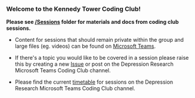 ### Welcome to the Kennedy Tower Coding Club!

**Please see [/Sessions](https://github.com/ccbs-stradl/coding_club/tree/main/Sessions) folder for materials and docs from coding club sessions.**

* Content for sessions that should remain private within the group and large files (eg. videos) can be found on [Microsoft Teams](https://teams.microsoft.com/_#/school/files/Coding%20club?threadId=19%3Ac424c64008714e978593e70c6171f95a%40thread.tacv2&ctx=channel&context=Coding%2520club%2520recordings%2520%2526%2520slides&rootfolder=%252Fsites%252FDepressionResearch%252FShared%2520Documents%252FCoding%2520club%252FCoding%2520club%2520recordings%2520%2526%2520slides).

* If there's a topic you would like to be covered in a session please raise this by creating a new [Issue](https://github.com/AmeliaES/coding_club/issues/new/choose) or post on the Depression Research Microsoft Teams Coding Club channel.

* Please find the current [timetable](https://teams.microsoft.com/l/file/EE7AA8AB-21F6-4D6B-BAAB-23228AE035CE?tenantId=2e9f06b0-1669-4589-8789-10a06934dc61&fileType=docx&objectUrl=https%3A%2F%2Fuoe.sharepoint.com%2Fsites%2FDepressionResearch%2FShared%20Documents%2FCoding%20club%2FKTCC_timetable.docx&baseUrl=https%3A%2F%2Fuoe.sharepoint.com%2Fsites%2FDepressionResearch&serviceName=teams&threadId=19:c424c64008714e978593e70c6171f95a@thread.tacv2&groupId=2fc34ec6-881a-4474-8731-d36e84b8ec9e) for sessions on the Depression Research Microsoft Teams Coding Club channel.




